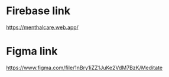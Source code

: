 # Firebase link
  https://menthalcare.web.app/
  &nbsp;
# Figma link
  https://www.figma.com/file/1nBry1iZZ1JuKe2VdM7BzK/Meditate

